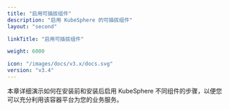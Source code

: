 ```yaml
---
title: "启用可插拔组件"
description: "启用 KubeSphere 的可插拔组件"
layout: "second"

linkTitle: "启用可插拔组件"

weight: 6000

icon: "/images/docs/v3.x/docs.svg"
version: "v3.4"
---
```


本章详细演示如何在安装前和安装后启用 KubeSphere 不同组件的步骤，以便您可以充分利用该容器平台为您的业务服务。

